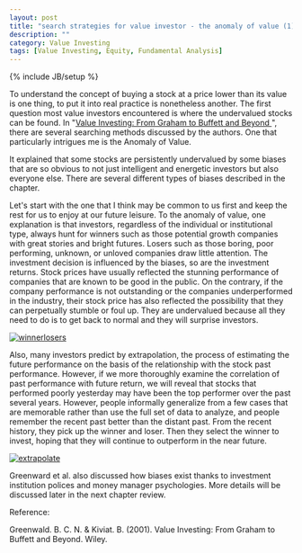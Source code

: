 ```yaml
---
layout: post
title: "search strategies for value investor - the anomaly of value (1)"
description: ""
category: Value Investing
tags: [Value Investing, Equity, Fundamental Analysis]
---
```

{% include JB/setup %}

To understand the concept of buying a stock at a price lower than its value is one thing, to put it into real practice is nonetheless another. The first question most value investors encountered is where the undervalued stocks can be found. In "[Value Investing: From Graham to Buffett and Beyond ](http://www.amazon.com/Value-Investing-Graham-Buffett-Finance/dp/0471463396/ref=sr_1_1?s=books&ie=UTF8&qid=1348148002&sr=1-1&keywords=value+investing)", there are several searching methods discussed by the authors. One that particularly intrigues me is the Anomaly of Value.

It explained that some stocks are persistently undervalued by some biases that are so obvious to not just intelligent and energetic investors but also everyone else. There are several different types of biases described in the chapter.

Let's start with the one that I think may be common to us first and keep the rest for us to enjoy at our future leisure. To the anomaly of value, one explanation is that investors, regardless of the individual or institutional type, always hunt for winners such as those potential growth companies with great stories and bright futures. Losers such as those boring, poor performing, unknown, or unloved companies draw little attention. The investment decision is influenced by the biases, so are the investment returns. Stock prices have usually reflected the stunning performance of companies that are known to be good in the public. On the contrary, if the company performance is not outstanding or the companies underperformed in the industry, their stock price has also reflected the possibility that they can perpetually stumble or foul up. They are undervalued because all they need to do is to get back to normal and they will surprise investors.

[![winnerlosers](http://ryancheng.s3.amazonaws.com/Linear%20Programming/winnerloser.jpg)](http://www.google.com/imgres?um=1&hl=en&sa=N&rlz=1C1GGGE_enHK411&biw=1024&bih=677&tbm=isch&tbnid=jQywAEnvMLpFWM:&imgrefurl=http://imperfectaction.com/blog/2009/08/02/personal-development/what-are-the-difference-between-winners-and-losers/&docid=obVK-xXHig11hM&imgurl=http://imperfectaction.com/blog/wp-content/uploads/2009/08/winner_loser_sign_rmk7-300x199.jpg&w=300&h=199&ei=A4FgUOSyHeSfiAet7oHoCQ&zoom=1&iact=rc&dur=7&sig=115733308527216250789&page=1&tbnh=158&tbnw=239&start=0&ndsp=12&ved=1t:429,r:2,s:0,i:79&tx=70&ty=71)

Also, many investors predict by extrapolation, the process of estimating the future performance on the basis of the relationship with the stock past performance. However, if we more thoroughly examine the correlation of past performance with future return, we will reveal that stocks that performed poorly yesterday may have been the top performer over the past several years. However, people informally generalize from a few cases that are memorable rather than use the full set of data to analyze, and people remember the recent past better than the distant past. From the recent history, they pick up the winner and loser. Then they select the winner to invest, hoping that they will continue to outperform in the near future.

[![extrapolate](http://ryancheng.s3.amazonaws.com/Linear%20Programming/extrapolate.png)](http://www.google.com/imgres?um=1&hl=en&rlz=1C1GGGE_enHK411&biw=1024&bih=677&tbm=isch&tbnid=PgaL13livntzyM:&imgrefurl=http://burrowers.blogspot.com/2010/08/writing-tuesday-go-forth-be-fruitful.html&docid=7V-OMmMaSNVJoM&imgurl=http://3.bp.blogspot.com/_dMkYONP5tfs/THxp8-blDAI/AAAAAAAAADQ/zuHTiFv0rF0/s320/extrapolate.gif&w=270&h=235&ei=O4FgUOmJE-aZiAfXt4HIAQ&zoom=1&iact=hc&vpx=554&vpy=47&dur=2162&hovh=188&hovw=216&tx=128&ty=117&sig=115733308527216250789&page=2&tbnh=148&tbnw=216&start=13&ndsp=16&ved=1t:429,r:6,s:13,i:136)

Greenward et al. also discussed how biases exist thanks to investment institution polices and money manager psychologies. More details will be discussed later in the next chapter review.

Reference:

Greenwald. B. C. N. & Kiviat. B. (2001). Value Investing: From Graham to Buffett and Beyond. Wiley.
